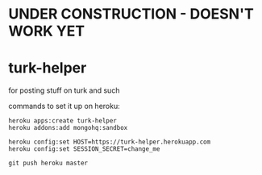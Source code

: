 UNDER CONSTRUCTION - DOESN'T WORK YET
=====================================


turk-helper
===========

for posting stuff on turk and such

commands to set it up on heroku:

```
heroku apps:create turk-helper
heroku addons:add mongohq:sandbox

heroku config:set HOST=https://turk-helper.herokuapp.com
heroku config:set SESSION_SECRET=change_me

git push heroku master
```
